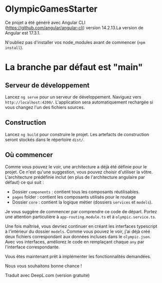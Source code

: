 # OlympicGamesStarter

Ce projet a été généré avec Angular CLI (https://github.com/angular/angular-cli) version 14.2.13.La version de Angular est 17.3.1.

N'oubliez pas d'installer vos node_modules avant de commencer (`npm install`).

# La branche par défaut est "main"

## Serveur de développement

Lancez `ng serve` pour un serveur de développement. Naviguez vers `http://localhost:4200/`. L'application sera automatiquement rechargée si vous changez l'un des fichiers sources.

## Construction

Lancez `ng build` pour construire le projet. Les artefacts de construction seront stockés dans le répertoire `dist/`.

## Où commencer

Comme vous pouvez le voir, une architecture a déjà été définie pour le projet. Ce n'est qu'une suggestion, vous pouvez choisir d'utiliser la vôtre. L'architecture prédéfinie inclut (en plus de l'architecture angulaire par défaut) ce qui suit :

- Dossier `components` : contient tous les composants réutilisables.
- `pages` folder : contient les composants utilisés pour le routage
- Dossier `core` : contient la logique métier (dossiers `services` et `models`).

Je vous suggère de commencer par comprendre ce code de départ. Portez une attention particulière à `app-routing.module.ts` et à `olympic.service.ts`.

Une fois maîtrisé, vous devriez continuer en créant les interfaces typescript à l'intérieur du dossier `models`. Comme vous pouvez le voir, j'ai déjà créé deux fichiers correspondant aux données incluses dans le `olympic.json`. Avec vos interfaces, améliorez le code en remplaçant chaque `any` par l'interface correspondante.

Vous êtes maintenant prêt à implémenter les fonctionnalités demandées.

Nous vous souhaitons bonne chance !


Traduit avec DeepL.com (version gratuite)
